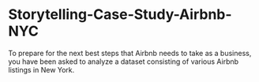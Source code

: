 # Storytelling-Case-Study-Airbnb-NYC
To prepare for the next best steps that Airbnb needs to take as a business, you have been asked to analyze a dataset consisting of various Airbnb listings in New York.

